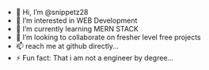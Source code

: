 - 👋 Hi, I’m @snippetz28
- 👀 I’m interested in WEB Development
- 🌱 I’m currently learning MERN STACK
- 💞️ I’m looking to collaborate on fresher level free projects
- 📫 reach me at github  directly...
- ⚡ Fun fact: That i am not a engineer by degree...

<!---
snippetz28/snippetz28 is a ✨ special ✨ repository because its `README.md` (this file) appears on your GitHub profile.
You can click the Preview link to take a look at your changes.
--->
